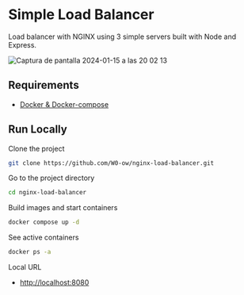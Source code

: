 
# Simple Load Balancer

Load balancer with NGINX using 3 simple servers built with Node and Express.

![Captura de pantalla 2024-01-15 a las 20 02 13](https://github.com/W0-ow/nginx-load-balancer/assets/121321031/f1f68531-9dea-43be-a017-202e4d37d109)

## Requirements

 - [Docker & Docker-compose](https://docs.docker.com/compose/install/)

## Run Locally

Clone the project

```bash
git clone https://github.com/W0-ow/nginx-load-balancer.git
```

Go to the project directory

```bash
cd nginx-load-balancer
```

Build images and start containers

```bash
docker compose up -d
```

See active containers

```bash
docker ps -a
```

Local URL

- [http://localhost:8080](http://localhost:8080)

